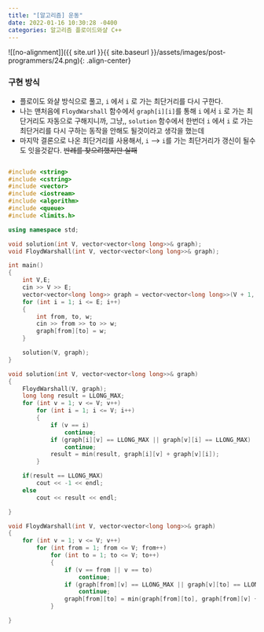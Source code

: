 ```yaml
---
title: "[알고리즘] 운동"
date: 2022-01-16 10:30:28 -0400
categories: 알고리즘 플로이드와샬 C++
---
```


![[no-alignment]]({{ site.url }}{{ site.baseurl }}/assets/images/post-programmers/24.png){: .align-center}

### 구현 방식

- 플로이도 와샬 방식으로 풀고, `i` 에서 `i` 로 가는 최단거리를 다시 구한다.
- 나는 맨처음에 `FloydWarshall` 함수에서 `graph[i][i]`를 통해 `i` 에서 `i` 로 가는 최단거리도 자동으로 구해지니까, 그냥,, `solution` 함수에서 한번더 `i` 에서 `i` 로 가는 최단거리를 다시 구하는 동작을 안해도 될것이라고 생각을 했는데
- 마지막 결론으로 나온 최단거리를 사용해서, `i` --> `i`를 가는 최단거리가 갱신이 될수도 잇을것같다. ~~반례를 찾으려했지만 실패~~

```cpp

#include <string>
#include <cstring>
#include <vector>
#include <iostream>
#include <algorithm>
#include <queue>
#include <limits.h>

using namespace std;

void solution(int V, vector<vector<long long>>& graph);
void FloydWarshall(int V, vector<vector<long long>>& graph);

int main()
{
    int V,E;
    cin >> V >> E;
    vector<vector<long long>> graph = vector<vector<long long>>(V + 1, vector<long long>(V + 1, LLONG_MAX));
    for (int i = 1; i <= E; i++)
    {
        int from, to, w;
        cin >> from >> to >> w;
        graph[from][to] = w;
    }

    solution(V, graph);
}

void solution(int V, vector<vector<long long>>& graph)
{
    FloydWarshall(V, graph);
    long long result = LLONG_MAX;
    for (int v = 1; v <= V; v++)
        for (int i = 1; i <= V; i++)
        {
            if (v == i)
                continue;
            if (graph[i][v] == LLONG_MAX || graph[v][i] == LLONG_MAX)
                continue;
            result = min(result, graph[i][v] + graph[v][i]);
        }

    if(result == LLONG_MAX)
        cout << -1 << endl;
    else
        cout << result << endl;

}

void FloydWarshall(int V, vector<vector<long long>>& graph)
{
    for (int v = 1; v <= V; v++)
        for (int from = 1; from <= V; from++)
            for (int to = 1; to <= V; to++)
            {
                if (v == from || v == to)
                    continue;
                if (graph[from][v] == LLONG_MAX || graph[v][to] == LLONG_MAX)
                    continue;
                graph[from][to] = min(graph[from][to], graph[from][v] + graph[v][to]);
            }

}

```